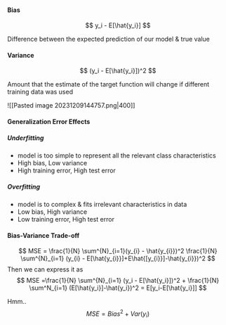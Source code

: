 #### Bias 
$$ y_i - E[\hat{y_i}] $$

Difference between the expected prediction of our model & true value

#### Variance
$$ (y_i - E[\hat{y_i}])^2 $$

Amount that the estimate of the target function will change if different training data was used

![[Pasted image 20231209144757.png|400]]

#### Generalization Error Effects
##### Underfitting
 - model is too simple to represent all the relevant class characteristics
 - High bias, Low variance
 - High training error, High test error

##### Overfitting
 - model is to complex & fits irrelevant characteristics in data
 - Low bias, High variance
 - Low training error, High test error

#### Bias-Variance Trade-off
$$ MSE = \frac{1}{N} \sum^{N}_{i=1}(y_{i} - \hat{y_{i}})^2  \frac{1}{N} \sum^{N}_{i=1}  (y_{i} - E[\hat{y_{i}}]+E\hat{[y_{i}}]-\hat{y_{i}})^2 $$ 
Then we can express it as 
$$ MSE =\frac{1}{N} \sum^{N}_{i=1} (y_i - E[\hat{y_i}])^2 + \frac{1}{N} \sum^N_{i=1} (E[\hat{y_i}]-\hat{y_i})^2 = E[y_i-E[\hat{y_i}]]  $$

Hmm..
$$MSE =Bias^2 + Var(y_i) $$


